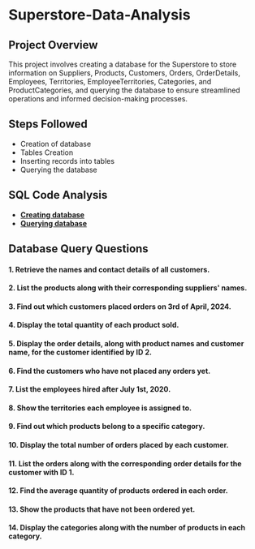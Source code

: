 # Superstore-Data-Analysis

## Project Overview
This project involves creating a database for the Superstore to store information on Suppliers, Products, Customers, Orders, OrderDetails, Employees, Territories, EmployeeTerritories, Categories, and ProductCategories, and querying the database to ensure streamlined operations and informed decision-making processes.

## Steps Followed
- Creation of database
- Tables Creation
- Inserting records into tables
- Querying the database

 ## SQL Code Analysis
- [**Creating database**](https://github.com/Codewithimisi/Superstore-Data-Analysis/blob/main/creating%20database.sql)
- [**Querying database**](https://github.com/Codewithimisi/Superstore-Data-Analysis/blob/main/querying%20database.sql)

## Database Query Questions

 #### 1. Retrieve the names and contact details of all customers.
 
 #### 2. List the products along with their corresponding suppliers' names.
 
 #### 3. Find out which customers placed orders on 3rd of April, 2024.
 
 #### 4. Display the total quantity of each product sold.
 
 #### 5. Display the order details, along with product names and customer name, for the customer identified by ID 2.
 
 #### 6. Find the customers who have not placed any orders yet.
 
 #### 7. List the employees hired after July 1st, 2020.
 
 #### 8. Show the territories each employee is assigned to.
 
 #### 9. Find out which products belong to a specific category.
 
 #### 10. Display the total number of orders placed by each customer.
 
 #### 11. List the orders along with the corresponding order details for the customer with ID 1.
 
 #### 12. Find the average quantity of products ordered in each order.
 
 #### 13. Show the products that have not been ordered yet.
 
 #### 14. Display the categories along with the number of products in each category.
